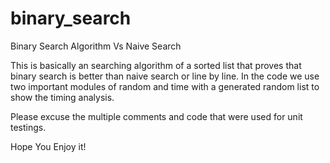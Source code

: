 # binary_search
Binary Search Algorithm Vs Naive Search 

This is basically an searching algorithm of a sorted list that proves that binary search is better than naive search or line by line.
In the code we use two important modules of random and time with a generated random list to show the timing analysis.

Please excuse the multiple comments and code that were used for unit testings.

Hope You Enjoy it!
